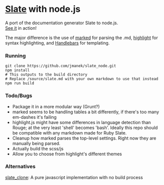 [Slate](https://github.com/tripit/slate) with node.js
========

A port of the documentation generator Slate to node.js.  
[See it](http://jmanek.github.io/slate_node/) in action!

The major difference is the use of [marked](https://github.com/chjj/marked) for parsing the .md, [highlight](https://highlightjs.org/) for syntax highlighting, and [Handlebars](http://handlebarsjs.com/) for templating.  


### Running
```
git clone https://github.com/jmanek/slate_node.git
npm install
# This outputs to the build directory
# Replace /source/slate.md with your own markdown to use that instead
npm run build
```

### Todo/Bugs

- Package it in a more modular way (Grunt?)
- marked seems to be handling tables a bit differently, if there's too many em-dashes it's failing
- highlight.js might have some differences in language detection than Rouge; at the very least 'shell' becomes 'bash'.  Ideally this repo should be compatible with any markdown made for Ruby Slate.
- Cleanup how marked parses the top-level settings.  Right now they are manually being parsed.
- Actually build the scss/js
- Allow you to choose from highlight's different themes

### Alternatives
[slate_clone](https://github.com/jmanek/slate_clone): A pure javascript implementation with no build process


